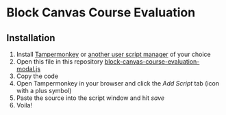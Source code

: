 # Block Canvas Course Evaluation

## Installation
1. Install [Tampermonkey](https://www.tampermonkey.net/) or [another user script manager](https://alternativeto.net/software/userscripts/) of your choice
2. Open this file in this repository [block-canvas-course-evaluation-modal.js](https://github.com/nknickrehm/block-canvas-course-evaluation/blob/main/block-canvas-course-evaluation-modal.js)
3. Copy the code
4. Open Tampermonkey in your browser and click the *Add Script* tab (icon with a plus symbol)
5. Paste the source into the script window and hit *save*
6. Voila!
